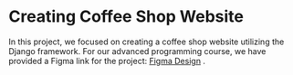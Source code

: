 # Creating Coffee Shop Website

In this project, we focused on creating a coffee shop website utilizing the Django framework. For our advanced programming course, we have provided a Figma link for the project: [Figma Design](https://www.figma.com/design/DmY8bjVna4RwYsnmL6WvmF/Untitled?node-id=210-647&t=ElYib4eG5WDxhdMQ-0) .
